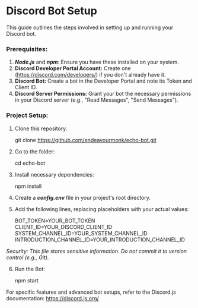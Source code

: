 # Discord Bot Setup

This guide outlines the steps involved in setting up and running your Discord bot.

### Prerequisites:

1.  **_Node.js_** and **_npm_**: Ensure you have these installed on your system.
2.  **Discord Developer Portal Account:** Create one (https://discord.com/developers/) if you don't already have it.
3.  **Discord Bot:** Create a bot in the Developer Portal and note its Token and Client ID.
4.  **Discord Server Permissions:** Grant your bot the necessary permissions in your Discord server (e.g., "Read Messages", "Send Messages").

### Project Setup:

1. Clone this repository.

   git clone https://github.com/endeavourmonk/echo-bot.git

2. Go to the folder:

   cd echo-bot

3. Install necessary dependencies:

   npm install

4. Create a **_config.env_** file in your project's root directory.

5. Add the following lines, replacing placeholders with your actual values:

   BOT_TOKEN=YOUR_BOT_TOKEN
   CLIENT_ID=YOUR_DISCORD_CLIENT_ID
   SYSTEM_CHANNEL_ID=YOUR_SYSTEM_CHANNEL_ID
   INTRODUCTION_CHANNEL_ID=YOUR_INTRODUCTION_CHANNEL_ID

_Security: This file stores sensitive information. Do not commit it to version control (e.g., Git)._

6. Run the Bot:

   npm start

For specific features and advanced bot setups, refer to the Discord.js documentation: https://discord.js.org/
